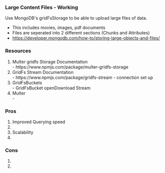 ### Large Content Files - Working

Use MongoDB's gridFsStorage to be able to upload large files of data.
- This includes movies, images, pdf documents
- Files are seperated into 2 different sections (Chunks and Attributes)
- https://developer.mongodb.com/how-to/storing-large-objects-and-files/

### Resources
<ol>
    <li>Multer gridfs Storage Documentation</li>
        - https://www.npmjs.com/package/multer-gridfs-storage <br>
    <li>GridFs Stream Documentation</li>
        - https://www.npmjs.com/package/gridfs-stream
        - connection set up 
    <li>GridFsBuckets</b> </li>
    - GridFsBucket openDownload Stream
    <li>Multer</b> </li>
    - 
</ol>

### Pros 
<ol>
    <li>Improved Querying speed<li>
    <li>Scalability<li>
</ol>

### Cons
<ol>
    <li><li>
</ol>